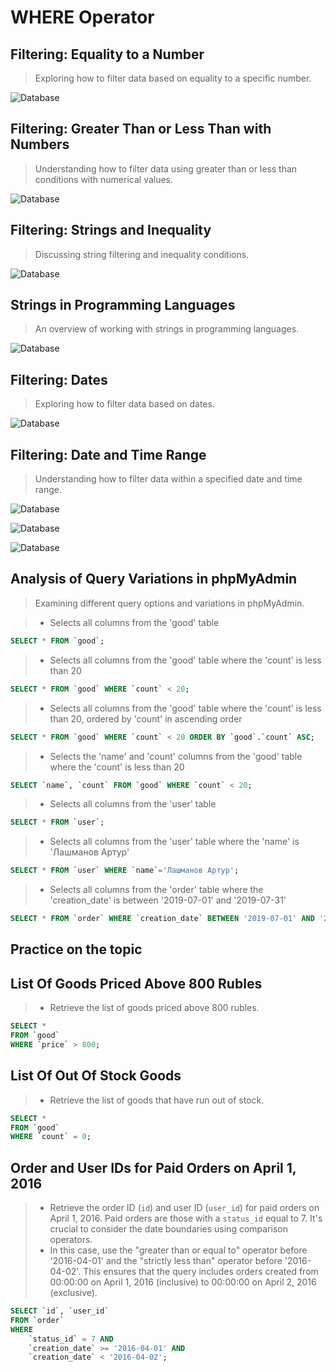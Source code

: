 # WHERE Operator

## Filtering: Equality to a Number
> Exploring how to filter data based on equality to a specific number.

![Database](../images/where01.png)

## Filtering: Greater Than or Less Than with Numbers
> Understanding how to filter data using greater than or less than conditions with numerical values.

![Database](../images/where02.png)

## Filtering: Strings and Inequality
> Discussing string filtering and inequality conditions.

![Database](../images/where03.png)

## Strings in Programming Languages
> An overview of working with strings in programming languages.

![Database](../images/where04.png)

## Filtering: Dates
> Exploring how to filter data based on dates.

![Database](../images/where05.png)

## Filtering: Date and Time Range
> Understanding how to filter data within a specified date and time range.

![Database](../images/where06.png)

![Database](../images/where07.png)

![Database](../images/where08.png)

## Analysis of Query Variations in phpMyAdmin
> Examining different query options and variations in phpMyAdmin.


>- Selects all columns from the 'good' table
```sql
SELECT * FROM `good`;
```

>- Selects all columns from the 'good' table where the 'count' is less than 20
```sql
SELECT * FROM `good` WHERE `count` < 20;
```

>- Selects all columns from the 'good' table where the 'count' is less than 20, ordered by 'count' in ascending order
```sql
SELECT * FROM `good` WHERE `count` < 20 ORDER BY `good`.`count` ASC;
```

>- Selects the 'name' and 'count' columns from the 'good' table where the 'count' is less than 20
```sql
SELECT `name`, `count` FROM `good` WHERE `count` < 20;
```

>- Selects all columns from the 'user' table
```sql
SELECT * FROM `user`;
```

>- Selects all columns from the 'user' table where the 'name' is 'Лашманов Артур'
```sql
SELECT * FROM `user` WHERE `name`='Лашманов Артур';
```

>- Selects all columns from the 'order' table where the 'creation_date' is between '2019-07-01' and '2019-07-31'
```sql
SELECT * FROM `order` WHERE `creation_date` BETWEEN '2019-07-01' AND '2019-07-31';
```

## Practice on the topic 

## List Of Goods Priced Above 800 Rubles
>- Retrieve the list of goods priced above 800 rubles.

```sql
SELECT *
FROM `good`
WHERE `price` > 800;
```

## List Of Out Of Stock Goods
>- Retrieve the list of goods that have run out of stock.

```sql
SELECT *
FROM `good`
WHERE `count` = 0;
```

## Order and User IDs for Paid Orders on April 1, 2016
>- Retrieve the order ID (`id`) and user ID (`user_id`) for paid orders on April 1, 2016. Paid orders are those with a `status_id` equal to 7. It's crucial to consider the date boundaries using comparison operators.
>- In this case, use the "greater than or equal to" operator before '2016-04-01' and the "strictly less than" operator before '2016-04-02'. This ensures that the query includes orders created from 00:00:00 on April 1, 2016 (inclusive) to 00:00:00 on April 2, 2016 (exclusive).

```sql
SELECT `id`, `user_id`
FROM `order`
WHERE
    `status_id` = 7 AND
    `creation_date` >= '2016-04-01' AND
    `creation_date` < '2016-04-02';
```

